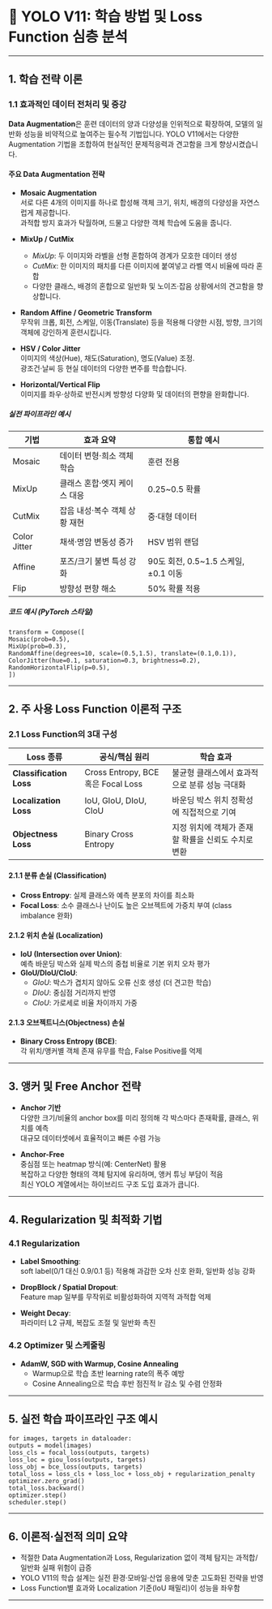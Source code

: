 # 🧪 YOLO V11: 학습 방법 및 Loss Function 심층 분석

---

## 1. 학습 전략 이론

### 1.1 효과적인 데이터 전처리 및 증강

**Data Augmentation**은 훈련 데이터의 양과 다양성을 인위적으로 확장하여, 모델의 일반화 성능을 비약적으로 높여주는 필수적 기법입니다. YOLO V11에서는 다양한 Augmentation 기법을 조합하여 현실적인 문제적응력과 견고함을 크게 향상시켰습니다.

#### 주요 Data Augmentation 전략

- **Mosaic Augmentation**  
  서로 다른 4개의 이미지를 하나로 합성해 객체 크기, 위치, 배경의 다양성을 자연스럽게 제공합니다.  
  과적합 방지 효과가 탁월하며, 드물고 다양한 객체 학습에 도움을 줍니다.

- **MixUp / CutMix**  
  - *MixUp*: 두 이미지와 라벨을 선형 혼합하여 경계가 모호한 데이터 생성  
  - *CutMix*: 한 이미지의 패치를 다른 이미지에 붙여넣고 라벨 역시 비율에 따라 혼합
  - 다양한 클래스, 배경의 혼합으로 일반화 및 노이즈·잡음 상황에서의 견고함을 향상합니다.

- **Random Affine / Geometric Transform**  
  무작위 크롭, 회전, 스케일, 이동(Translate) 등을 적용해 다양한 시점, 방향, 크기의 객체에 강인하게 훈련시킵니다.

- **HSV / Color Jitter**  
  이미지의 색상(Hue), 채도(Saturation), 명도(Value) 조정.  
  광조건·날씨 등 현실 데이터의 다양한 변주를 학습합니다.

- **Horizontal/Vertical Flip**  
  이미지를 좌우·상하로 반전시켜 방향성 다양화 및 데이터의 편향을 완화합니다.

##### 실전 파이프라인 예시

| 기법    | 효과 요약                         | 통합 예시        |
|---------|----------------------------------|------------------|
| Mosaic  | 데이터 변형·희소 객체 학습        | 훈련 전용        |
| MixUp   | 클래스 혼합·엣지 케이스 대응     | 0.25~0.5 확률    |
| CutMix  | 잡음 내성·복수 객체 상황 재현    | 중·대형 데이터   |
| Color Jitter | 채색·명암 변동성 증가         | HSV 범위 랜덤    |
| Affine  | 포즈/크기 불변 특성 강화         | 90도 회전, 0.5~1.5 스케일, ±0.1 이동 |
| Flip    | 방향성 편향 해소                  | 50% 확률 적용    |

##### 코드 예시 (PyTorch 스타일)

```
transform = Compose([
Mosaic(prob=0.5),
MixUp(prob=0.3),
RandomAffine(degrees=10, scale=(0.5,1.5), translate=(0.1,0.1)),
ColorJitter(hue=0.1, saturation=0.3, brightness=0.2),
RandomHorizontalFlip(p=0.5),
])
```

---

## 2. 주 사용 Loss Function 이론적 구조

### 2.1 Loss Function의 3대 구성

| Loss 종류            | 공식/핵심 원리                      | 학습 효과                                       |
|----------------------|------------------------------------|------------------------------------------------|
| **Classification Loss** | Cross Entropy, BCE 혹은 Focal Loss | 불균형 클래스에서 효과적으로 분류 성능 극대화         |
| **Localization Loss**  | IoU, GIoU, DIoU, CIoU             | 바운딩 박스 위치 정확성에 직접적으로 기여           |
| **Objectness Loss**    | Binary Cross Entropy               | 지정 위치에 객체가 존재할 확률을 신뢰도 수치로 변환   |

#### 2.1.1 분류 손실 (Classification)
- **Cross Entropy**: 실제 클래스와 예측 분포의 차이를 최소화
- **Focal Loss**: 소수 클래스나 난이도 높은 오브젝트에 가중치 부여 (class imbalance 완화)

#### 2.1.2 위치 손실 (Localization)
- **IoU (Intersection over Union)**:  
  예측 바운딩 박스와 실제 박스의 중첩 비율로 기본 위치 오차 평가
- **GIoU/DIoU/CIoU**:  
  - *GIoU*: 박스가 겹치지 않아도 오류 신호 생성 (더 견고한 학습)
  - *DIoU*: 중심점 거리까지 반영
  - *CIoU*: 가로세로 비율 차이까지 가중

#### 2.1.3 오브젝트니스(Objectness) 손실
- **Binary Cross Entropy (BCE)**:  
  각 위치/앵커별 객체 존재 유무를 학습, False Positive를 억제

---

## 3. 앵커 및 Free Anchor 전략

- **Anchor 기반**  
  다양한 크기/비율의 anchor box를 미리 정의해 각 박스마다 존재확률, 클래스, 위치를 예측  
  대규모 데이터셋에서 효율적이고 빠른 수렴 가능

- **Anchor-Free**  
  중심점 또는 heatmap 방식(예: CenterNet) 활용  
  복잡하고 다양한 형태의 객체 탐지에 유리하며, 앵커 튜닝 부담이 적음  
  최신 YOLO 계열에서는 하이브리드 구조 도입 효과가 큽니다.

---

## 4. Regularization 및 최적화 기법

### 4.1 Regularization

- **Label Smoothing**:  
  soft label(0/1 대신 0.9/0.1 등) 적용해 과감한 오차 신호 완화, 일반화 성능 강화

- **DropBlock / Spatial Dropout**:  
  Feature map 일부를 무작위로 비활성화하여 지역적 과적합 억제

- **Weight Decay**:  
  파라미터 L2 규제, 복잡도 조절 및 일반화 촉진

### 4.2 Optimizer 및 스케줄링

- **AdamW, SGD with Warmup, Cosine Annealing**  
  - Warmup으로 학습 초반 learning rate의 폭주 예방  
  - Cosine Annealing으로 학습 후반 점진적 lr 감소 및 수렴 안정화

---

## 5. 실전 학습 파이프라인 구조 예시

```
for images, targets in dataloader:
outputs = model(images)
loss_cls = focal_loss(outputs, targets)
loss_loc = giou_loss(outputs, targets)
loss_obj = bce_loss(outputs, targets)
total_loss = loss_cls + loss_loc + loss_obj + regularization_penalty
optimizer.zero_grad()
total_loss.backward()
optimizer.step()
scheduler.step()
```

---

## 6. 이론적·실전적 의미 요약

- 적절한 Data Augmentation과 Loss, Regularization 없이 객체 탐지는 과적합/일반화 실패 위험이 급증
- YOLO V11의 학습 설계는 실전 환경·모바일·산업 응용에 맞춘 고도화된 전략을 반영
- Loss Function별 효과와 Localization 기준(IoU 패밀리)이 성능을 좌우함

---


